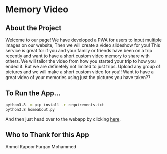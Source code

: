 # Memory Video

## About the Project
Welcome to our page! We have developed a PWA for users to input multiple images on our website, Then we will create a video slideshow for you!
This service is great for if you and your family or friends have been on a trip recently and want to have a short custom video memory to share with others. We will tailor the video from how you started your trip to how you ended it. But we are definetely not limited to just trips. Upload any group of pictures and we will make a short custom video for you!!
Want to have a great video of your memories using just the pictures you have taken??

## To Run the App...
```bash
python3.8 -m pip install -r requirements.txt
python3.8 homeabout.py
```
And then just head over to the webapp by clicking [here](http://localhost:5000/).

## Who to Thank for this App
Anmol Kapoor
Furqan Mohammed
